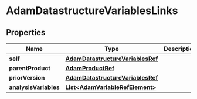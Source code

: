 

# AdamDatastructureVariablesLinks


## Properties

| Name | Type | Description | Notes |
|------------ | ------------- | ------------- | -------------|
|**self** | [**AdamDatastructureVariablesRef**](AdamDatastructureVariablesRef.md) |  |  [optional] |
|**parentProduct** | [**AdamProductRef**](AdamProductRef.md) |  |  [optional] |
|**priorVersion** | [**AdamDatastructureVariablesRef**](AdamDatastructureVariablesRef.md) |  |  [optional] |
|**analysisVariables** | [**List&lt;AdamVariableRefElement&gt;**](AdamVariableRefElement.md) |  |  [optional] |



